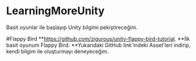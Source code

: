 # LearningMoreUnity
Basit oyunlar ile başlayıp Unity bilgimi pekiştireceğim.

#Flappy Bird
**https://github.com/zigurous/unity-flappy-bird-tutorial.
**İlk basit oyunum Flappy Bird.
**Yukarıdaki GitHub link'indeki Asset'leri indirip, kendi bilgim ile oluşturmayı deneyeceğim.
